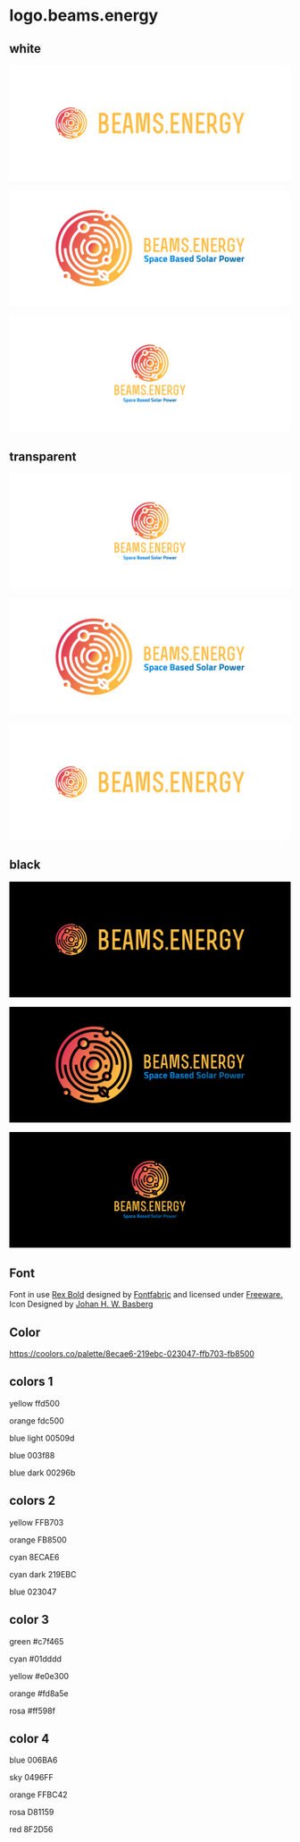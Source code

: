 # logo.beams.energy


## white

![1](1/cover.png)

![2](2/cover.png)

![3](3/cover.png)


## transparent

![11](11/cover.png)

![12](12/cover.png)

![13](13/cover.png)

## black

![21](21/cover.png)

![22](22/cover.png)

![23](23/cover.png)




## Font


Font in use <a target="_blank" href="https://www.fontsquirrel.com/license/rex">Rex Bold</a> designed by
<a target="_blank" href="http://www.fontfabric.com/">Fontfabric</a>
and licensed under
<a target="_blank" href="http://www.fontfabric.com/">Freeware.</a>
Icon Designed by
<a target="_blank" href="https://thenounproject.com/Gatada">Johan H. W. Basberg</a>

## Color

https://coolors.co/palette/8ecae6-219ebc-023047-ffb703-fb8500


## colors 1

yellow ffd500

orange fdc500

blue light 00509d

blue 003f88

blue dark 00296b


## colors 2

yellow FFB703

orange FB8500

cyan 8ECAE6

cyan dark  219EBC

blue 023047


## color 3


green  #c7f465

cyan #01dddd

yellow #e0e300

orange #fd8a5e

rosa #ff598f


## color 4

blue 006BA6

sky 0496FF

orange FFBC42

rosa D81159

red 8F2D56






